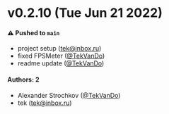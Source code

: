 # v0.2.10 (Tue Jun 21 2022)

#### ⚠️ Pushed to `main`

- project setup (tek@inbox.ru)
- fixed FPSMeter ([@TekVanDo](https://github.com/TekVanDo))
- readme update ([@TekVanDo](https://github.com/TekVanDo))

#### Authors: 2

- Alexander Strochkov ([@TekVanDo](https://github.com/TekVanDo))
- tek (tek@inbox.ru)
